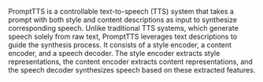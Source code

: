 PromptTTS is a controllable text-to-speech (TTS) system that takes a prompt with both style and content descriptions as input to synthesize corresponding speech. Unlike traditional TTS systems, which generate speech solely from raw text, PromptTTS leverages text descriptions to guide the synthesis process. It consists of a style encoder, a content encoder, and a speech decoder. The style encoder extracts style representations, the content encoder extracts content representations, and the speech decoder synthesizes speech based on these extracted features.
